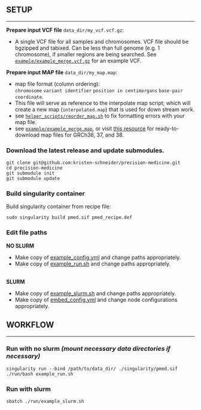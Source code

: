## SETUP
____________________________________________
**Prepare input VCF file** `data_dir/my_vcf.vcf.gz`:
- A single VCF file for all samples and chromosomes. VCF file should be bgzipped and tabixed. Can be less than full genome (e.g. 1 chromosome), if smaller regions are being searched. See [`example/example_merge.vcf.gz`](https://github.com/kristen-schneider/precision-medicine/blob/main/example/example_merge.vcf.gz) for an example VCF.<br>

**Prepare input MAP file** `data_dir/my_map.map`:
- map file format (column ordering):<br>
`chromosome` `variant identifier` `position in centimorgans` `base-pair coordinate`.
- This file will serve as reference to the interpolate map script; which will create a new map (`interpolated.map`) that is used for down stream work.
- see [`helper_scripts/reorder_map.sh`](https://github.com/kristen-schneider/precision-medicine/blob/main/helper_scripts/reorder_map.sh) to fix formatting errors with your map file.
- see [`example/example_merge.map`](https://github.com/kristen-schneider/precision-medicine/blob/main/example/examplemap), or visit [this resource](https://bochet.gcc.biostat.washington.edu/beagle/genetic_maps/) for ready-to-download map files for GRCh36, 37, and 38.
### Download the latest release and update submodules.
```
git clone git@github.com:kristen-schneider/precision-medicine.git
cd precision-medicine
git submodule init
git submodule update
```
### Build singularity container
Build singularity container from recipe file:
```
sudo singularity build pmed.sif pmed_recipe.def
```
### Edit file paths
**NO SLURM**<br>
- Make copy of  [example_config.yml](https://github.com/kristen-schneider/precision-medicine/blob/main/run/example_config.yml) and change paths appropriately.<br>
- Make copy of [example_run.sh](https://github.com/kristen-schneider/precision-medicine/blob/main/run/example_run.sh) and change paths appropriately.<br><br>

**SLURM**<br>
- Make copy of [example_slurm.sh](https://github.com/kristen-schneider/precision-medicine/blob/main/run/example_slurm.sh) and change paths appropriately.<br>
- Make copy of [embed_config.yml](https://github.com/kristen-schneider/precision-medicine/blob/main/run/embed_config.yml) and change node configurations appropriately.<br>
## WORKFLOW
____________________________________________
### Run with no slurm _(mount necessary data directories if necessary)_
```
singularity run --bind /path/to/data_dir/ ./singularity/pmed.sif ./run/bash example_run.sh
```
### Run with slurm
```
sbatch ./run/example_slurm.sh
```

